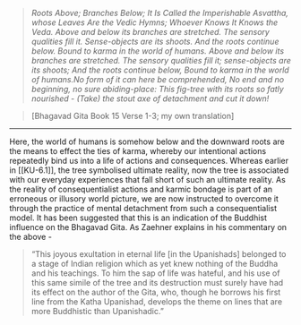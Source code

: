 > *Roots Above; Branches Below; It Is Called the Imperishable Asvattha, whose Leaves Are the Vedic Hymns; Whoever Knows It Knows the Veda. Above and below its branches are stretched. The sensory qualities fill it. Sense-objects are its shoots. And the roots continue below. Bound to karma in the world of humans. Above and below its branches are stretched. The sensory qualities fill it; sense-objects are its shoots; And the roots continue below, Bound to karma in the world of humans.No form of it can here be comprehended, No end and no beginning, no sure abiding-place: This fig-tree with its roots so fatly nourished - (Take) the stout axe of detachment and cut it down!*

> [Bhagavad Gita Book 15 Verse 1-3; my own translation]

---

Here, the world of humans is somehow below and the downward roots are the means to effect the ties of karma, whereby our intentional actions repeatedly bind us into a life of actions and consequences. Whereas earlier in [[KU-6.1]], the tree symbolised ultimate reality, now the tree is associated with our everyday experiences that fall short of such an ultimate reality. As the reality of consequentialist actions and karmic bondage is part of an erroneous or illusory world picture, we are now instructed to overcome it through the practice of mental detachment from such a consequentialist model. It has been suggested that this is an indication of the Buddhist influence on the Bhagavad Gita. As Zaehner explains in his commentary on the above -

> “This joyous exultation in eternal life [in the Upanishads] belonged to a stage of Indian religion which as yet knew nothing of the Buddha and his teachings. To him the sap of life was hateful, and his use of this same simile of the tree and its destruction must surely have had its effect on the author of the Gita, who, though he borrows his first line from the Katha Upanishad, develops the theme on lines that are more Buddhistic than Upanishadic.”
